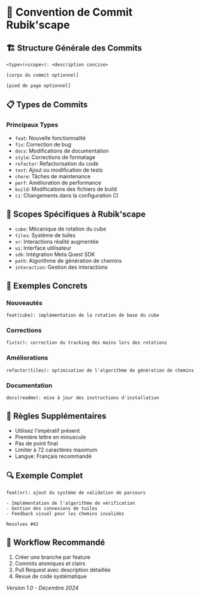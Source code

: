 # 📝 Convention de Commit Rubik'scape

## 🏗️ Structure Générale des Commits
```
<type>(<scope>): <description concise>

[corps du commit optionnel]

[pied de page optionnel]
```

## 📋 Types de Commits

### Principaux Types
- `feat`: Nouvelle fonctionnalité
- `fix`: Correction de bug
- `docs`: Modifications de documentation
- `style`: Corrections de formatage
- `refactor`: Refactorisation du code
- `test`: Ajout ou modification de tests
- `chore`: Tâches de maintenance
- `perf`: Amélioration de performance
- `build`: Modifications des fichiers de build
- `ci`: Changements dans la configuration CI

## 🎯 Scopes Spécifiques à Rubik'scape
- `cube`: Mécanique de rotation du cube
- `tiles`: Système de tuiles
- `xr`: Interactions réalité augmentée
- `ui`: Interface utilisateur
- `sdk`: Intégration Meta Quest SDK
- `path`: Algorithme de génération de chemins
- `interaction`: Gestion des interactions

## 📌 Exemples Concrets

### Nouveautés
```
feat(cube): implémentation de la rotation de base du cube
```

### Corrections
```
fix(xr): correction du tracking des mains lors des rotations
```

### Améliorations
```
refactor(tiles): optimisation de l'algorithme de génération de chemins
```

### Documentation
```
docs(readme): mise à jour des instructions d'installation
```

## 🚨 Règles Supplémentaires
- Utilisez l'impératif présent
- Première lettre en minuscule
- Pas de point final
- Limiter à 72 caractères maximum
- Langue: Français recommandé

## 🔍 Exemple Complet
```
feat(xr): ajout du système de validation de parcours

- Implémentation de l'algorithme de vérification
- Gestion des connexions de tuiles
- Feedback visuel pour les chemins invalides

Resolves #42
```

## 🤝 Workflow Recommandé
1. Créer une branche par feature
2. Commits atomiques et clairs
3. Pull Request avec description détaillée
4. Revue de code systématique

*Version 1.0 - Décembre 2024*
